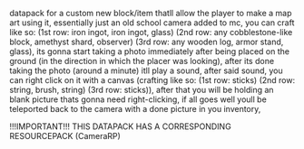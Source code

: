 datapack for a custom new block/item thatll allow the player to make a map art using it, essentially just an old school camera added to mc,
you can craft like so: (1st row: iron ingot, iron ingot, glass) (2nd row: any cobblestone-like block, amethyst shard, observer) (3rd row: any wooden log, armor stand, glass),
its gonna start taking a photo immediately after being placed on the ground (in the direction in which the placer was looking),
after its done taking the photo (around a minute) itll play a sound,
after said sound, you can right click on it with a canvas (crafting like so: (1st row: sticks) (2nd row: string, brush, string) (3rd row: sticks)),
after that you will be holding an blank picture thats gonna need right-clicking,
if all goes well youll be teleported back to the camera with a done picture in you inventory,

!!!IMPORTANT!!! THIS DATAPACK HAS A CORRESPONDING RESOURCEPACK (CameraRP)
